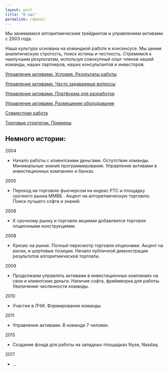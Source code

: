 ```yaml
---
layout: post
title: "О нас"
permalink: /about/
---
```


Мы занимаемся алгоритмическим трейдингом и управлением активами с 2003 года. 

Наша культура основана на командной работе и консенсусе. Мы ценим аналитическую строгость, поиск истины и честность. Стремимся к наилучшим результатам, используя совокупный опыт членов нашей команды, наших партнеров, наших консультантов и инвесторов.


[Управление активами. Условия. Результаты работы](https://ragve-hub.github.io/tale/asset/)

[Управление активами. Часто задаваемые вопросы](https://ragve-hub.github.io/tale/faq/)

[Управление активами. Платформа для разработки](https://ragve.ru/framework/)

[Управление активами. Размещение оборудования](https://www.dataspace.ru/data-center/cod_dataspace/)

[Совместная работа](https://ragve.ru/2021-06-21/совместная-работа/)

[Торговые стратегии. Примеры](https://ragve.ru/2021-06-20/sample_strategy)



## Немного истории:

2004 
* Начало работы с клиентскими деньгами. Остутствие команды. Минимальные знания программирования. Управление активами в инвестиционных компаниях и банках. 

2005 
* Переход на торговлю фьючерсом на индекс РТС и площадку срочного рынка ММВБ . Акцент на алгоритмическую торговлю. Поиск лучшего софта и знаний.

2006
* К срочному рынку и торговле акциями добавляется торговля опционными конструкциями.

2008
* Кризис на рынке. Полный пересмотр торговли опционами. Акцент на риски, и шортовые позиции. Начало публичной демонстрации результатов алгоритмической торговли.

2009
* Продолжаем управлять активами в инвестиционных компаниях на свои и клиентские деньги. Наличие софта, фреймворка для работы. Увеличение численности команды. 

2010
* Участие в ЛЧИ. Формирование команды. 

2011
* Управление активами. В команде 7 человек.

2015
* Создание фонда для работы на западных площадках Nyse, Nasdaq.

2017
* ...




